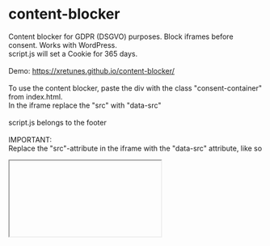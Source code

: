# content-blocker
Content blocker for GDPR (DSGVO) purposes. Block iframes before consent. Works with WordPress.\
script.js will set a Cookie for 365 days.\
\
Demo: https://xretunes.github.io/content-blocker/ \
\
To use the content blocker, paste the div with the class "consent-container" from index.html. \
In the iframe replace the "src" with "data-src"\
\
script.js belongs to the footer \
\
IMPORTANT: \
Replace the "src"-attribute in the iframe with the "data-src" attribute, like so
<iframe data-src="ht<span>tp://</span>example.com/"></iframe>
